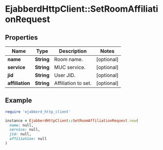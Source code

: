 # EjabberdHttpClient::SetRoomAffiliationRequest

## Properties

| Name | Type | Description | Notes |
| ---- | ---- | ----------- | ----- |
| **name** | **String** | Room name. | [optional] |
| **service** | **String** | MUC service. | [optional] |
| **jid** | **String** | User JID. | [optional] |
| **affiliation** | **String** | Affiliation to set. | [optional] |

## Example

```ruby
require 'ejabberd_http_client'

instance = EjabberdHttpClient::SetRoomAffiliationRequest.new(
  name: null,
  service: null,
  jid: null,
  affiliation: null
)
```


